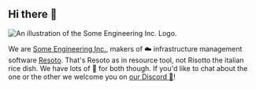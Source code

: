## Hi there 👋
![An illustration of the Some Engineering Inc. Logo.](https://user-images.githubusercontent.com/2124094/164599444-448f92f1-7a73-4a86-a377-bc650f10e756.png)

We are [Some Engineering Inc.](https://some.engineering), makers of ☁️ infrastructure management software [Resoto](https://resoto.com). That's Resoto as in resource tool, not Risotto the italian rice dish. We have lots of 💖 for both though.
If you'd like to chat about the one or the other we welcome you on [our Discord 💬](https://discord.gg/someengineering)!
